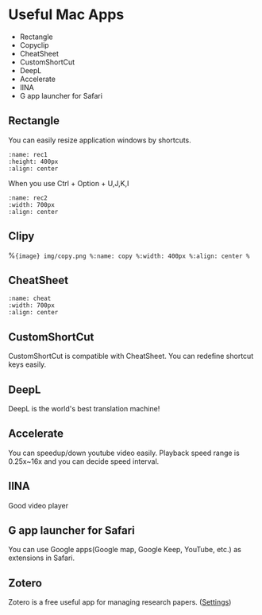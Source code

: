 # Useful Mac Apps

- Rectangle
- Copyclip
- CheatSheet
- CustomShortCut
- DeepL
- Accelerate
- IINA
- G app launcher for Safari


## Rectangle

You can easily resize application windows by shortcuts.
```{image} img/rec1.png
:name: rec1
:height: 400px
:align: center
```

When you use Ctrl + Option + U,J,K,I
```{image} img/rec2.png
:name: rec2
:width: 700px
:align: center
```

## Clipy

%```{image} img/copy.png
%:name: copy
%:width: 400px
%:align: center
%```

## CheatSheet
```{image} img/cheat.png
:name: cheat
:width: 700px
:align: center
```


## CustomShortCut

CustomShortCut is compatible with CheatSheet.
You can redefine shortcut keys easily.

## DeepL

DeepL is the world's best translation machine!

## Accelerate

You can speedup/down youtube video easily.
Playback speed range is 0.25x~16x and you can decide speed interval.

## IINA

Good video player


## G app launcher for Safari

You can use Google apps(Google map, Google Keep, YouTube, etc.) as extensions in Safari.


## Zotero
Zotero is a free useful app for managing research papers. ([Settings](../zotero/zotero))
